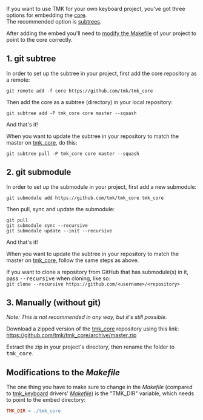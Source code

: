 If you want to use TMK for your own keyboard project, you've got three options for embedding the [core][1].  
The recommended option is [subtrees](#1-git-subtree).

After adding the embed you'll need to [modify the Makefile](#modifications-to-the-makefile) of your project to point to the core correctly.

## 1. git subtree

In order to set up the subtree in your project, first add the core repository as a remote:  
```
git remote add -f core https://github.com/tmk/tmk_core
```

Then add the core as a subtree (directory) in your local repository:  
```
git subtree add -P tmk_core core master --squash
```

And that's it!

When you want to update the subtree in your repository to match the master on [tmk_core][1], do this:  
```
git subtree pull -P tmk_core core master --squash
```

## 2. git submodule

In order to set up the submodule in your project, first add a new submodule:  
```
git submodule add https://github.com/tmk/tmk_core tmk_core
```

Then pull, sync and update the submodule:  
```
git pull
git submodule sync --recursive
git submodule update --init --recursive
```

And that's it!

When you want to update the subtree in your repository to match the master on [tmk_core][1], follow the same steps as above.

If you want to clone a repository from GitHub that has submodule(s) in it, pass <kbd>--recursive</kbd> when cloning, like so:  
`git clone --recursive https://github.com/<username>/<repository>`

## 3. Manually (without git)

*Note: This is not recommended in any way, but it's still possible.*

Download a zipped version of the [tmk_core][1] repository using this link:  
<https://github.com/tmk/tmk_core/archive/master.zip>

Extract the zip in your project's directory, then rename the folder to <kbd>tmk_core</kbd>.

## Modifications to the *Makefile*

The one thing you have to make sure to change in the *Makefile* (compared to [tmk_keyboard](https://github.com/tmk/tmk_keyboard) drivers' *[Makefile](https://github.com/tmk/tmk_keyboard/blob/master/keyboard/gh60/Makefile#L45)*) is the "TMK_DIR" variable, which needs to point to the embed directory:  
```Makefile
TMK_DIR = ./tmk_core
```

[1]: https://github.com/tmk/tmk_core